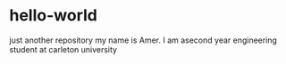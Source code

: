 # hello-world
just another repository 
my name is Amer. I am asecond year engineering student at carleton university 
